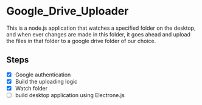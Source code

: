 # Google_Drive_Uploader
This is a node.js application that watches a specified folder on the desktop, and when ever changes are made in this folder, it goes ahead and upload the files in that folder to a google drive folder of our choice.

## Steps
- [x] Google authentication
- [x] Build the uploading logic   
- [x] Watch folder
- [ ] build desktop application using Electrone.js
